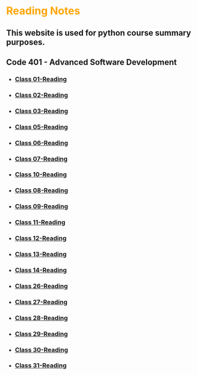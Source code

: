 # **<span style="color:orange">Reading Notes</span>**
## This website is used for python course summary purposes.

## Code 401 - Advanced Software Development


* ### [Class 01-Reading](./Read%20_class01.md)
* ### [Class 02-Reading](./Read_class02.md)
* ### [Class 03-Reading](./Read_class03.md)
* ### [Class 05-Reading](./Read_class05.md)
* ### [Class 06-Reading](./Read_class06.md)
* ### [Class 07-Reading](./Read_class07.md)
* ### [Class 10-Reading](./Read_Stacks%20%26%20Queues.md)
* ### [Class 08-Reading](./Read_class08.md)
* ### [Class 09-Reading](./Read_class09.md)
* ### [Class 11-Reading](./Read_class11.md)
* ### [Class 12-Reading](./Read_class12.md)
* ### [Class 13-Reading](./Read_class13.md)
* ### [Class 14-Reading](./Read_class14.md)
* ### [Class 26-Reading](./Read_class26.md)
* ### [Class 27-Reading](./Read_class27.md)
* ### [Class 28-Reading](./Read_class28.md)
* ### [Class 29-Reading](./Read_class29.md)
* ### [Class 30-Reading](./Read_Hash_Table.md)
* ### [Class 31-Reading](./Read_class31.md)

